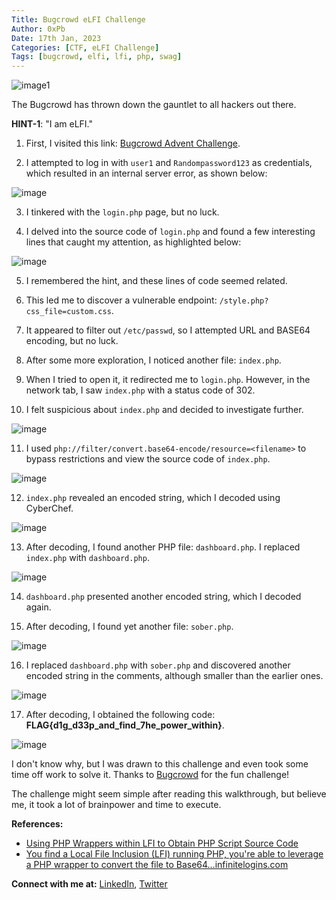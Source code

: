 ```yaml
---
Title: Bugcrowd eLFI Challenge
Author: 0xPb
Date: 17th Jan, 2023
Categories: [CTF, eLFI Challenge]
Tags: [bugcrowd, elfi, lfi, php, swag]
---
```


![image1](https://miro.medium.com/v2/resize:fit:1400/0*OhB8Zp9uhjXWWEaG)

The Bugcrowd has thrown down the gauntlet to all hackers out there.

**HINT-1**: "I am eLFI."

1. First, I visited this link: [Bugcrowd Advent Challenge](https://bugcrowd-advent-challenge.herokuapp.com/login.php).

2. I attempted to log in with `user1` and `Randompassword123` as credentials, which resulted in an internal server error, as shown below:

![image](https://miro.medium.com/v2/resize:fit:1400/format:webp/1*X7RI3Gd3nMVPhHGeERkWSQ.png)

3. I tinkered with the `login.php` page, but no luck.

4. I delved into the source code of `login.php` and found a few interesting lines that caught my attention, as highlighted below:

![image](https://miro.medium.com/v2/resize:fit:1400/format:webp/1*VaKBQncUk8AVSV2cPYDwRg.png)

5. I remembered the hint, and these lines of code seemed related.

6. This led me to discover a vulnerable endpoint: `/style.php?css_file=custom.css`.

7. It appeared to filter out `/etc/passwd`, so I attempted URL and BASE64 encoding, but no luck.

8. After some more exploration, I noticed another file: `index.php`.

9. When I tried to open it, it redirected me to `login.php`. However, in the network tab, I saw `index.php` with a status code of 302.

10. I felt suspicious about `index.php` and decided to investigate further.

![image](https://miro.medium.com/v2/resize:fit:1400/format:webp/1*auF6KSYzFoF5xnc5FoBJfw.png)

11. I used `php://filter/convert.base64-encode/resource=<filename>` to bypass restrictions and view the source code of `index.php`.

![image](https://miro.medium.com/v2/resize:fit:1400/format:webp/1*G3THjATyx7BnY0cNODccTQ.png)

12. `index.php` revealed an encoded string, which I decoded using CyberChef.

![image](https://miro.medium.com/v2/resize:fit:1400/format:webp/1*78aQVW839y5s6yl7OscdDA.png)

13. After decoding, I found another PHP file: `dashboard.php`. I replaced `index.php` with `dashboard.php`.

![image](https://miro.medium.com/v2/resize:fit:1400/format:webp/1*92uErSvzxkxdQzrBB1FaLA.png)

14. `dashboard.php` presented another encoded string, which I decoded again.

15. After decoding, I found yet another file: `sober.php`.

![image](https://miro.medium.com/v2/format:webp/1*Vze78YM-FcbfaSUpNPWq-A.png)

16. I replaced `dashboard.php` with `sober.php` and discovered another encoded string in the comments, although smaller than the earlier ones.

![image](https://miro.medium.com/v2/resize:fit:1400/format:webp/1*FtxcGiChOcTDTofb1Dahhg.png)

17. After decoding, I obtained the following code: **FLAG{d1g_d33p_and_find_7he_power_within}**.

![image](https://miro.medium.com/v2/resize:fit:1400/format:webp/1*kGtqNRgnZS1CgA-iFOp67g.png)

I don't know why, but I was drawn to this challenge and even took some time off work to solve it. Thanks to [Bugcrowd](https://twitter.com/Bugcrowd) for the fun challenge!

The challenge might seem simple after reading this walkthrough, but believe me, it took a lot of brainpower and time to execute.

**References:**

- [Using PHP Wrappers within LFI to Obtain PHP Script Source Code](https://infinitelogins.com/2020/04/25/lfi-php-wrappers-to-obtain-source-code/)
- [You find a Local File Inclusion (LFI) running PHP, you're able to leverage a PHP wrapper to convert the file to Base64…infinitelogins.com](https://infinitelogins.com/2020/04/25/lfi-php-wrappers-to-obtain-source-code/)

**Connect with me at:** [LinkedIn](https://www.linkedin.com/in/prasanth-bodepu-%E0%B0%AA%E0%B1%8D%E0%B0%B0%E0%B0%B6%E0%B0%BE%E0%B0%82%E0%B0%A4%E0%B1%8D-411ba31a3/), [Twitter](https://twitter.com/_0xPb)
